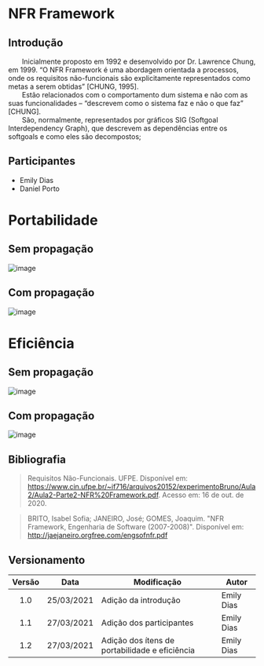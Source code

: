 # NFR Framework

## Introdução

&emsp;&emsp;Inicialmente proposto em 1992 e desenvolvido por Dr. Lawrence Chung, em 1999. “O NFR Framework é uma abordagem orientada a processos, onde os requisitos não-funcionais são explicitamente representados como metas a serem obtidas” [CHUNG, 1995].<br>
&emsp;&emsp;Estão relacionados com o comportamento dum sistema e não com as suas funcionalidades – “descrevem como o sistema faz e não o que faz” [CHUNG].<br>
&emsp;&emsp;São, normalmente, representados por gráficos SIG (Softgoal Interdependency Graph), que descrevem as dependências entre os softgoals e como eles são decompostos;

## Participantes

- Emily Dias
- Daniel Porto

# Portabilidade

## Sem propagação
![image](https://user-images.githubusercontent.com/52640974/113037174-80997180-916b-11eb-981d-0d0e5c4eaabb.png)

## Com propagação
![image](https://user-images.githubusercontent.com/52640974/113037426-bd656880-916b-11eb-83c1-7730383638ea.png)

# Eficiência

## Sem propagação
![image](https://user-images.githubusercontent.com/52640974/113037525-da01a080-916b-11eb-83f5-f113d78f8391.png)

## Com propagação
![image](https://user-images.githubusercontent.com/52640974/113037651-fd2c5000-916b-11eb-82cd-de3c10003d68.png)

## Bibliografia

> Requisitos Não-Funcionais. UFPE. Disponível em: https://www.cin.ufpe.br/~if716/arquivos20152/experimentoBruno/Aula2/Aula2-Parte2-NFR%20Framework.pdf. Acesso em: 16 de out. de 2020.

> BRITO, Isabel Sofia; JANEIRO, José; GOMES, Joaquim. "NFR Framework, Engenharia de Software (2007-2008)". Disponível em: <http://jaejaneiro.orgfree.com/engsofnfr.pdf>

## Versionamento

| Versão | Data       | Modificação          | Autor      |
| :----: | ---------- | -------------------- | ---------- |
|  1.0   | 25/03/2021 | Adição da introdução | Emily Dias |
|  1.1   | 27/03/2021 | Adição dos participantes | Emily Dias |
|  1.2   | 27/03/2021 | Adição dos ítens de portabilidade e eficiência | Emily Dias |
